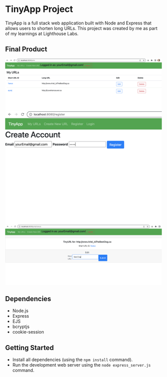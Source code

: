 <!-- Good README files usually include a title of the project, a brief description, the project's dependencies and any necessary setup steps to get the project running. -->

# TinyApp Project

TinyApp is a full stack web application built with Node and Express that allows users to shorten long URLs. This project was created by me as part of my learnings at Lighthouse Labs.

## Final Product

!["screenshot of index page!"](https://github.com/JennyCarroll/tinyApp/blob/main/docs/index-page.png?raw=true)
!["screenshot of register page!"](https://github.com/JennyCarroll/tinyApp/blob/main/docs/register-page.png?raw=true)
!["screenshot of show page! (aka edit)"](https://github.com/JennyCarroll/tinyApp/blob/main/docs/show-page.png?raw=true)

## Dependencies

- Node.js
- Express
- EJS
- bcryptjs
- cookie-session

## Getting Started

- Install all dependencies (using the `npm install` command).
- Run the development web server using the `node express_server.js` command.
